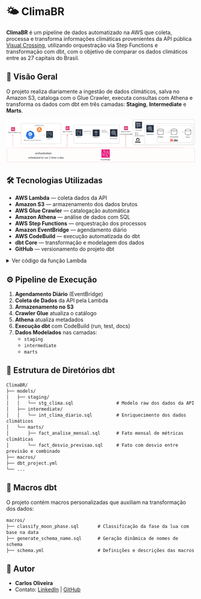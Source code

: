 # 🌤️ ClimaBR

**ClimaBR** é um pipeline de dados automatizado na AWS que coleta, processa e transforma informações climáticas provenientes da API pública [Visual Crossing](https://www.visualcrossing.com/), utilizando orquestração via Step Functions e transformação com dbt, com o objetivo de comparar os dados climáticos entre as 27 capitais do Brasil.

## 📌 Visão Geral

O projeto realiza diariamente a ingestão de dados climáticos, salva no Amazon S3, cataloga com o Glue Crawler, executa consultas com Athena e transforma os dados com dbt em três camadas: **Staging**, **Intermediate** e **Marts**.

![Arquitetura do Projeto](./images/image.png)

## 🛠️ Tecnologias Utilizadas

- **AWS Lambda** — coleta dados da API  
- **Amazon S3** — armazenamento dos dados brutos  
- **AWS Glue Crawler** — catalogação automática  
- **Amazon Athena** — análise de dados com SQL  
- **AWS Step Functions** — orquestração dos processos  
- **Amazon EventBridge** — agendamento diário  
- **AWS CodeBuild** — execução automatizada do dbt  
- **dbt Core** — transformação e modelagem dos dados  
- **GitHub** — versionamento do projeto dbt

<details>
  <summary>Ver código da função Lambda</summary>

```python
import json
import os
import requests
import boto3
from datetime import datetime, timedelta

def lambda_handler(event, context):

    capitais = [
        "Rio Branco, BR", "Maceió, BR", "Macapá, BR", "Manaus, BR", "Salvador, BR",
        "Fortaleza, BR", "Brasília, BR", "Vitória, BR", "Goiânia, BR", "São Luís, BR",
        "Cuiabá, BR", "Campo Grande, BR", "Belo Horizonte, BR", "Belém, BR", "João Pessoa, BR",
        "Curitiba, BR", "Recife, BR", "Teresina, BR", "Rio de Janeiro, BR", "Natal, BR",
        "Porto Alegre, BR", "Porto Velho, BR", "Boa Vista, BR", "Florianópolis, BR", "São Paulo, BR",
        "Aracaju, BR", "Palmas, BR"
    ]

    today = datetime.today().date()
    tomorrow = today + timedelta(days=1)

    start_date = today.strftime('%Y-%m-%d')
    end_date = tomorrow.strftime('%Y-%m-%d')
    partition_date = today.strftime('%Y-%m-%d')

    api_key = os.environ['VISUAL_CROSSING_API_KEY'] #Criar variável de ambiente
    bucket_name = os.environ['BUCKET_NAME'] #Criar variável de ambiente
    s3 = boto3.client('s3')

    for cidade in capitais:
        try:
            url = f'https://weather.visualcrossing.com/VisualCrossingWebServices/rest/services/timeline/{cidade}/{start_date}/{end_date}'
            params = {
                'unitGroup': 'metric',
                'include': 'days',
                'key': api_key,
                'contentType': 'json'
            }

            response = requests.get(url, params=params)
            response.raise_for_status()
            data = response.json()

            timestamp = datetime.now().strftime('%Y%m%d%H%M%S')
            cidade_formatada = cidade.replace(', ', '_').replace(' ', '_').lower()
            file_name = f"clima/date={partition_date}/{cidade_formatada}_{timestamp}.json"

            s3.put_object(Bucket=bucket_name, Key=file_name, Body=json.dumps(data))
            print(f"{cidade} salva em {file_name}")

        except Exception as e:
            print(f"Erro ao processar {cidade}: {e}")

    return {
        'statusCode': 200,
        'body': f'Processamento concluído para todas as capitais. Data de particionamento: {partition_date}'
    }
```

</details>

## ⚙️ Pipeline de Execução

1. **Agendamento Diário** (EventBridge)  
2. **Coleta de Dados** da API pela Lambda  
3. **Armazenamento no S3**  
4. **Crawler Glue** atualiza o catálogo  
5. **Athena** atualiza metadados  
6. **Execução dbt** com CodeBuild (run, test, docs)  
7. **Dados Modelados** nas camadas:
   - `staging`
   - `intermediate`
   - `marts`

## 📁 Estrutura de Diretórios dbt

```
ClimaBR/
├── models/
│   ├── staging/
│   │   └── stg_clima.sql                # Modelo raw dos dados da API
│   ├── intermediate/
│   │   └── int_clima_diario.sql         # Enriquecimento dos dados climáticos
│   └── marts/
│       ├── fact_analise_mensal.sql      # Fato mensal de métricas climáticas
│       └── fact_desvio_previsao.sql     # Fato com desvio entre previsão e combinado
├── macros/
├── dbt_project.yml
└── ...
```

## 🧩 Macros dbt

O projeto contém macros personalizadas que auxiliam na transformação dos dados:

```
macros/
├── classify_moon_phase.sql       # Classificação da fase da lua com base na data
├── generate_schema_name.sql      # Geração dinâmica de nomes de schema
├── schema.yml                    # Definições e descrições das macros
```

## 👤 Autor

- **Carlos Oliveira**  
- Contato: [LinkedIn](https://www.linkedin.com/in/carlosoliveira2910/) | [GitHub](https://github.com/ckoliveiraa)
